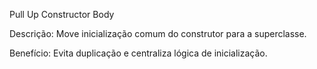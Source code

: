 Pull Up Constructor Body

Descrição: Move inicialização comum do construtor para a superclasse.

Benefício: Evita duplicação e centraliza lógica de inicialização.
